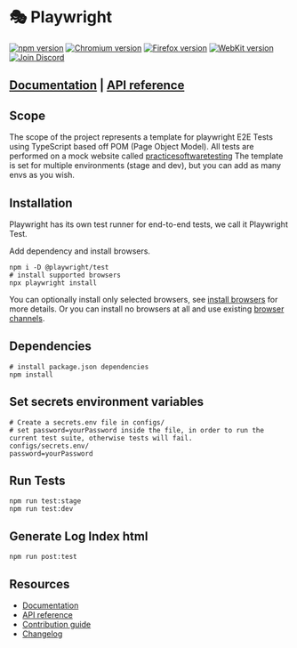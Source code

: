 # 🎭 Playwright

[![npm version](https://img.shields.io/npm/v/playwright.svg)](https://www.npmjs.com/package/playwright) <!-- GEN:chromium-version-badge -->[![Chromium version](https://img.shields.io/badge/chromium-139.0.7258.31-blue.svg?logo=google-chrome)](https://www.chromium.org/Home)<!-- GEN:stop --> <!-- GEN:firefox-version-badge -->[![Firefox version](https://img.shields.io/badge/firefox-140.0.2-blue.svg?logo=firefoxbrowser)](https://www.mozilla.org/en-US/firefox/new/)<!-- GEN:stop --> <!-- GEN:webkit-version-badge -->[![WebKit version](https://img.shields.io/badge/webkit-26.0-blue.svg?logo=safari)](https://webkit.org/)<!-- GEN:stop --> [![Join Discord](https://img.shields.io/badge/join-discord-informational)](https://aka.ms/playwright/discord)

## [Documentation](https://playwright.dev) | [API reference](https://playwright.dev/docs/api/class-playwright)

## Scope

The scope of the project represents a template for playwright E2E Tests using TypeScript based off POM (Page Object Model). All tests are performed on a mock website called [practicesoftwaretesting](https://practicesoftwaretesting.com) 
The template is set for multiple environments (stage and dev), but you can add as many envs as you wish.


## Installation

Playwright has its own test runner for end-to-end tests, we call it Playwright Test.

Add dependency and install browsers.

```Shell
npm i -D @playwright/test
# install supported browsers
npx playwright install
```

You can optionally install only selected browsers, see [install browsers](https://playwright.dev/docs/cli#install-browsers) for more details. Or you can install no browsers at all and use existing [browser channels](https://playwright.dev/docs/browsers).

## Dependencies
```Shell
# install package.json dependencies
npm install
```
## Set secrets environment variables
```Shell
# Create a secrets.env file in configs/ 
# set password=yourPassword inside the file, in order to run the current test suite, otherwise tests will fail.
configs/secrets.env/
password=yourPassword
```

## Run Tests

```Shell
npm run test:stage
npm run test:dev
```
## Generate Log Index html

```Shell
npm run post:test

```

## Resources

* [Documentation](https://playwright.dev)
* [API reference](https://playwright.dev/docs/api/class-playwright/)
* [Contribution guide](CONTRIBUTING.md)
* [Changelog](https://github.com/microsoft/playwright/releases)
